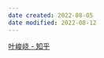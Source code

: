 ```yaml
---
date created: 2022-08-05
date modified: 2022-08-12
---
```


[叶峻峣 - 知乎](https://www.zhihu.com/people/L.M.Sherlock)
